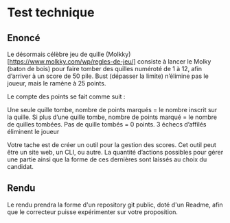 # Test technique

## Enoncé

Le désormais célèbre jeu de quille (Molkky)[https://www.molkky.com/wp/regles-de-jeu/] consiste à lancer le Molky (baton de bois) pour faire tomber des quilles numéroté de 1 à 12, afin d’arriver à un score de 50 pile. Bust (dépasser la limite) n’élimine pas le joueur, mais le ramène à 25 points.

Le compte des points se fait comme suit :

Une seule quille tombe, nombre de points marqués = le nombre inscrit sur la quille.
Si plus d’une quille tombe, nombre de points marqué = le nombre de quilles tombées.
Pas de quille tombés = 0 points. 3 échecs d’affilés éliminent le joueur

Votre tache est de créer un outil pour la gestion des scores. Cet outil peut être un site web, un CLI, ou autre. La quantité d’actions possibles pour gérer une partie ainsi que la forme de ces dernières sont laissés au choix du candidat.

## Rendu

Le rendu prendra la forme d'un repository git public, doté d'un Readme, afin que le correcteur puisse expérimenter sur votre proposition.